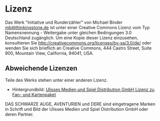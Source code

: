 # Lizenz

Das Werk "Initiative und Runderzähler" von Michael Binder <mb@thinkingstone.de> ist unter einer Creative Commons Lizenz vom Typ Namensnennung - Weitergabe unter gleichen Bedingungen 3.0 Deutschland zugänglich. Um eine Kopie dieser Lizenz einzusehen, konsultieren Sie http://creativecommons.org/licenses/by-sa/3.0/de/ oder wenden Sie sich brieflich an Creative Commons, 444 Castro Street, Suite 900, Mountain View, California, 94041, USA.

## Abweichende Lizenzen
Teile des Werks stehen unter einer anderen Lizenz. 

* Hintergrundbild: [Ulisses Medien und Spiel Distribution GmbH Lizenz zu Fan- und Kartenpaket](http://www.ulisses-spiele.de/sortiment/rollenspiele/das-schwarze-auge/informationen-zu-das-schwarze-auge/fan-und-kartenpaket/gebrauchsanleitung/)

DAS SCHWARZE AUGE, AVENTURIEN und DERE sind eingetragene Marken in Schrift und Bild der Ulisses Medien und Spiel Distribution GmbH oder deren Partner.
